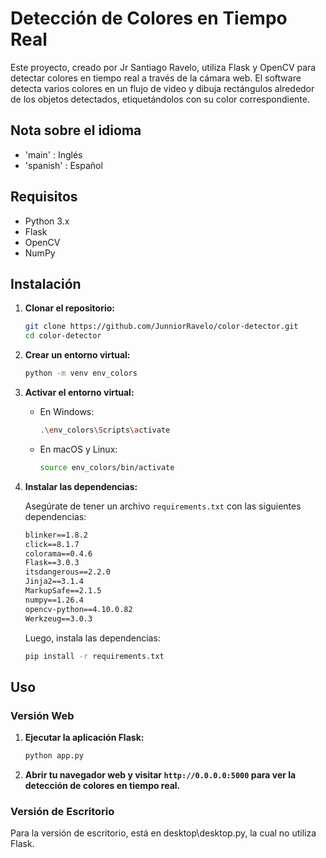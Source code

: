 # Detección de Colores en Tiempo Real

Este proyecto, creado por Jr Santiago Ravelo, utiliza Flask y OpenCV para detectar colores en tiempo real a través de la cámara web. El software detecta varios colores en un flujo de video y dibuja rectángulos alrededor de los objetos detectados, etiquetándolos con su color correspondiente.

## Nota sobre el idioma

- 'main' : Inglés
- 'spanish' : Español

## Requisitos

- Python 3.x
- Flask
- OpenCV
- NumPy

## Instalación

1. **Clonar el repositorio:**

    ```sh
    git clone https://github.com/JunniorRavelo/color-detector.git
    cd color-detector
    ```

2. **Crear un entorno virtual:**

    ```sh
    python -m venv env_colors
    ```

3. **Activar el entorno virtual:**

    - En Windows:
        ```sh
        .\env_colors\Scripts\activate
        ```
    - En macOS y Linux:
        ```sh
        source env_colors/bin/activate
        ```

4. **Instalar las dependencias:**

    Asegúrate de tener un archivo `requirements.txt` con las siguientes dependencias:

    ```txt
    blinker==1.8.2
    click==8.1.7
    colorama==0.4.6
    Flask==3.0.3
    itsdangerous==2.2.0
    Jinja2==3.1.4
    MarkupSafe==2.1.5
    numpy==1.26.4
    opencv-python==4.10.0.82
    Werkzeug==3.0.3
    ```

    Luego, instala las dependencias:

    ```sh
    pip install -r requirements.txt
    ```

## Uso

### Versión Web

1. **Ejecutar la aplicación Flask:**

    ```sh
    python app.py
    ```

2. **Abrir tu navegador web y visitar `http://0.0.0.0:5000` para ver la detección de colores en tiempo real.**

### Versión de Escritorio

Para la versión de escritorio, está en desktop\desktop.py, la cual no utiliza Flask.